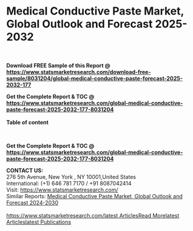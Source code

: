 <h1>Medical Conductive Paste Market, Global Outlook and Forecast 2025-2032</h1><br/><p><strong>Download FREE Sample of this Report @ <a href="https://www.statsmarketresearch.com/download-free-sample/8031204/global-medical-conductive-paste-forecast-2025-2032-177">https://www.statsmarketresearch.com/download-free-sample/8031204/global-medical-conductive-paste-forecast-2025-2032-177</a></strong></p><div><b>Get the Complete Report & TOC @ <a href="https://www.statsmarketresearch.com/global-medical-conductive-paste-forecast-2025-2032-177-8031204">https://www.statsmarketresearch.com/global-medical-conductive-paste-forecast-2025-2032-177-8031204</a></b></div><br><b>Table of content</b><p><br><div><b>Get the Complete Report & TOC @ <a href="https://www.statsmarketresearch.com/global-medical-conductive-paste-forecast-2025-2032-177-8031204">https://www.statsmarketresearch.com/global-medical-conductive-paste-forecast-2025-2032-177-8031204</a></b></div></p> <b>CONTACT US:</b><br>276 5th Avenue, New York , NY 10001,United States<br>International: (+1) 646 781 7170 / +91 8087042414<br>Visit: <a href="https://www.statsmarketresearch.com/">https://www.statsmarketresearch.com/</a><br>Similar Reports: <a href="https://www.statsmarketresearch.com/global-medical-conductive-paste-forecast-2025-2032-177-8031204">Medical Conductive Paste Market, Global Outlook and Forecast 2024-2030</a><br/><br/><a href="https://gyeongbokgung.com">https://www.statsmarketresearch.com/</a><a href="https://hallyeomaritime.com">latest Articles</a><a href="https://jingwansa.com">Read More</a><a href=https://nguoiviet.jp/">latest Articles</a><a href="https://www.intelmarketresearch.com/">latest Publications</a>